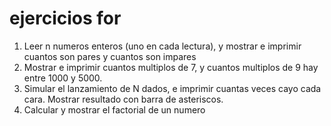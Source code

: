 # ejercicios for 
1. Leer n numeros enteros (uno en cada lectura), y mostrar e imprimir cuantos son pares y cuantos son impares
2. Mostrar e imprimir cuantos multiplos de 7, y cuantos multiplos de 9 hay entre 1000 y 5000.
3. Simular el lanzamiento de N dados, e imprimir cuantas veces cayo cada cara. Mostrar resultado con barra de asteriscos.
4. Calcular y mostrar el factorial de un numero
